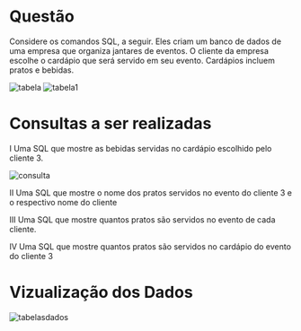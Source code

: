 <h1> Questão </h1>
<p> Considere os comandos SQL, a seguir. Eles criam um banco de dados de 
uma empresa que organiza jantares de eventos. O cliente da empresa
escolhe o cardápio que será servido em seu evento. Cardápios incluem
pratos e bebidas.</p>

<img src="https://github.com/wellingtonzeroone/mysql_questao_concurso/assets/165533130/cbf357ea-70e4-42a6-a102-cc7d10ea197a" alt="tabela" style="heigth:400px;">
<img src="https://github.com/wellingtonzeroone/mysql_questao_concurso/assets/165533130/6fc597e8-2715-4b47-a567-3ef8f1e93872" alt="tabela1" style="heigth:300px;">

<h1>Consultas a ser realizadas</h1>
<p>I Uma SQL que mostre as bebidas servidas no cardápio escolhido pelo cliente 3. </p>
<img src="https://github.com/wellingtonzeroone/mysql_questao_concurso/assets/165533130/454a085b-6737-4818-8134-91620a822a84" alt="consulta" style="heigth: 300px;">
<p>II Uma SQL que mostre o nome dos pratos servidos no evento do cliente 3 e o respectivo nome do cliente</p>
<p>III Uma SQL que mostre quantos pratos são servidos no evento de cada cliente.</p>
<p>IV Uma SQL que mostre quantos pratos são servidos no cardápio do evento do cliente 3</p>

<h1>Vizualização dos Dados</h1>

![tabelasdados](https://github.com/wellingtonzeroone/mysql_questao_concurso/assets/165533130/de5ba8ce-2613-42d6-a574-858ecc9dad09)
